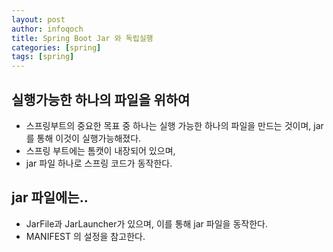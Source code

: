 ```yaml
---
layout: post
author: infoqoch
title: Spring Boot Jar 와 독립실행
categories: [spring]
tags: [spring]
---
```


## 실행가능한 하나의 파일을 위하여
- 스프링부트의 중요한 목표 중 하나는 실행 가능한 하나의 파일을 만드는 것이며, jar 를 통해 이것이 실행가능해졌다.
- 스프링 부트에는 톰캣이 내장되어 있으며,
- jar 파일 하나로 스프링 코드가 동작한다.

## jar 파일에는..
- JarFile과 JarLauncher가 있으며, 이를 통해 jar 파일을 동작한다. 
- MANIFEST 의 설정을 참고한다. 